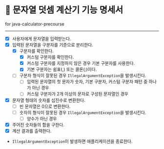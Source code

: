 # 🔢 문자열 덧셈 계산기 기능 명세서
for java-calculator-precourse

---

- [X] 사용자에게 문자열을 입력받는다.
- [X] 입력된 문자열을 구분자를 기준으로 분리한다.
  - [X] 구분자를 확인한다.
     - [X] 커스텀 구분자를 확인한다.
     - [X] 커스텀 구분자를 지정하지 않은 경우 기본 구분자를 사용한다.
     - [X] 기본 구분자는 쉼표(,) 또는 콜론(;)이다.
  - [ ] 구분자 형식이 잘못된 경우 `IllegalArgumentException`을 발생시킨다.
    - [ ] 입력된 문자열의 첫 문자가 숫자, 기본 구분자, 커스텀 구분자 패턴 중 하나가 아닌 경우
    - [ ] 커스텀 구분자가 2개 이상의 문자로 구성된 문자열인 경우
- [X] 문자열 형태의 숫자를 십진수로 변환한다.
  - [ ] 빈 문자열은 0으로 변환한다.
  - [ ] 숫자의 형식이 잘못된 경우 `IllegalArgumentException`을 발생시킨다.
    - [ ] 양수가 아닌 경우
- [X] 주어진 숫자들의 합을 구한다.
- [X] 계산 결과를 출력한다.
- `IllegalArgumentException`이 발생하면 애플리케이션을 종료한다.